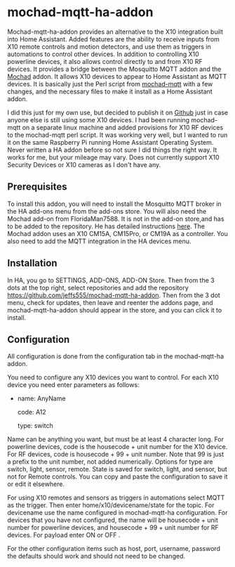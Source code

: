 # mochad-mqtt-ha-addon

Mochad-mqtt-ha-addon provides an alternative to the X10 integration built into Home Assistant. Added features are the ability to receive inputs from X10 remote controls and motion detectors, and use them as triggers in automations to control other devices. In addition to controlling X10 powerline devices, it also allows control directly to and from X10 RF devices. It provides a bridge between the Mosquitto MQTT addon and the [Mochad](https://github.com/FloridaMan7588/mochad-ha-addon) addon. It allows X10 devices to appear to Home Assistant as MQTT devices. It is basically just the Perl script from [mochad-mqtt](https://github.com/timothyh/mochad-mqtt) with a few changes, and the necessary files to make it install as a Home Assistant addon.

I did this just for my own use, but decided to publish it on [Github](https://github.com/jeffs555/mochad-mqtt-ha-addon) just in case anyone else is still using some X10 devices. I had been running mochad-mqtt on a separate linux machine and added provisions for X10 RF devices to the mochad-mqtt perl script. It was working very well, but I wanted to run it on the same Raspberry Pi running Home Assistant Operating System. Never written a HA addon before so not sure I did things the right way. It works for me, but your mileage may vary. Does not currently support X10 Security Devices or X10 cameras as I don't have any.


## Prerequisites

To install this addon, you will need to install the Mosquitto MQTT broker in the HA add-ons menu from the add-ons store. You will also need the Mochad add-on from FloridaMan7588. It is not in the add-on store,and has to be added to the repository. He has detailed instructions [here](https://github.com/floridaman7588/mochad-ha-addon). The Mochad addon uses an X10 CM15A, CM15Pro, or CM19A as a controller. You also need to add the MQTT integration in the HA devices menu.



## Installation

In HA, you go to SETTINGS, ADD-ONS, ADD-ON Store. Then from the 3 dots at the top right, select repositories and add the repository https://github.com/jeffs555/mochad-mqtt-ha-addon. Then from the 3 dot menu, check for updates, then leave and reenter the addons page, and mochad-mqtt-ha-addon should appear in the store, and you can click it to install.



## Configuration

All configuration is done from the configuration tab in the mochad-mqtt-ha addon. 

You need to configure any X10 devices you want to control. For each X10 device you need enter parameters as follows:

- name: AnyName

  code: A12
  
  type: switch

Name can be anything you want, but must be at least 4 character long. 
For powerline devices, code is the housecode + unit number for the X10 device. For RF devices, code is  housecode + 99 + unit number. Note that 99 is just a prefix to the unit number, not added numerically.
Options for type are switch, light, sensor, remote. State is saved for switch, light, and sensor, but not for Remote controls. 
You can copy and paste the configuration to save it or edit it elsewhere.

For using X10 remotes and sensors as triggers in automations select MQTT as the trigger.
Then enter  home/x10/devicename/state  for the topic. For devicename use the name configured in mochad-mqtt-ha configuration. For devices that you have not configured, the name will be housecode + unit number for powerline devices, and housecode + 99 + unit number for RF devices.
For payload enter ON or OFF .

For the other configuration items such as host, port, username, password the defaults should work and should not need to be changed. 

